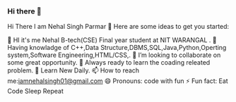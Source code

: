 ### Hi there 👋

<!--
**sunnykanaujiya/sunnykanaujiya** is a ✨ _special_ ✨ repository because its `README.md` (this file) appears on your GitHub profile.

Here are some ideas to get you started:

- 🔭 I’m currently working on ...
- 🌱 I’m currently learning ...
- 👯 I’m looking to collaborate on ...
- 🤔 I’m looking for help with ...
- 💬 Ask me about ...
- 📫 How to reach me: ...
- 😄 Pronouns: ...
- ⚡ Fun fact: ...
-->

Hi There I am Nehal Singh Parmar 👋
Here are some ideas to get you started:

🔭 HI it's me Nehal B-tech(CSE) Final year student at NIT WARANGAL .
🌱 Having knowladge of C++,Data Structure,DBMS,SQL,Java,Python,Operting system,Software Engineering,HTML/CSS,.
👯 I’m looking to collaborate on some great opportunity.
🤔 Always ready to learn the coading releated problem.
💬 Learn New Daily.
📫 How to reach me:iamnehalsingh01@gmail.com
😄 Pronouns: code with fun
⚡ Fun fact: Eat Code Sleep Repeat
